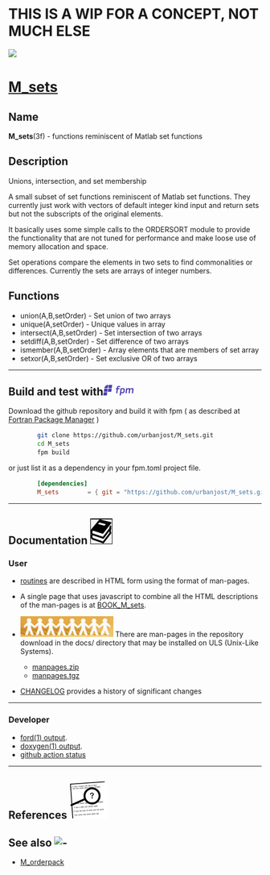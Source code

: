 # THIS IS A WIP FOR A CONCEPT, NOT MUCH ELSE

[![](docs/images/sets.gif)](https://urbanjost.github.io/M_sets/fpm-ford/index.html)
# [M_sets](https://urbanjost.github.io/M_sets/man3.html)

## Name
   **M_sets**(3f) - functions reminiscent of Matlab set functions

## Description

Unions, intersection, and set membership

A small subset of set functions reminiscent of Matlab set functions. They currently
just work with vectors of default integer kind input and return sets but not the
subscripts of the original elements.

It basically uses some simple calls to the ORDERSORT module to provide the functionality
that are not tuned for performance and make loose use of memory allocation and space.

Set operations compare the elements in two sets to find commonalities or
differences. Currently the sets are arrays of integer numbers.

## Functions
 + union(A,B,setOrder)     - Set union of two arrays
 + unique(A,setOrder)      - Unique values in array
 + intersect(A,B,setOrder) - Set intersection of two arrays
 + setdiff(A,B,setOrder)   - Set difference of two arrays
 + ismember(A,B,setOrder)  - Array elements that are members of set array
 + setxor(A,B,setOrder)    - Set exclusive OR of two arrays

<!--
## Building the module using make![gmake](docs/images/gnu.gif)

This will compile the Fortran module and basic example programs that exercise the routines:

```bash
     git clone https://github.com/urbanjost/M_sets.git


     cd M_sets/src
     # change Makefile if not using one of the listed compilers

     # for gfortran
     make clean
     make gfortran

     # for ifort
     make clean
     make ifort

     # for nvfortran
     make clean
     make nvfortran
```
   Note that to specifically get release 2.0.0 you would use
```bash
     git clone --branch 2.0.0 https://github.com/urbanjost/M_sets.git
```
-->

---
## Build and test with![fpm](docs/images/fpm_logo.gif)

   Download the github repository and build it with
   fpm ( as described at [Fortran Package Manager](https://github.com/fortran-lang/fpm) )
```bash
        git clone https://github.com/urbanjost/M_sets.git
        cd M_sets
        fpm build
```

   or just list it as a dependency in your fpm.toml project file.

```toml
        [dependencies]
        M_sets        = { git = "https://github.com/urbanjost/M_sets.git" }
```
---
## Documentation ![docs](docs/images/docs.gif)

### User
   - [routines](https://urbanjost.github.io/M_sets/man3.html)
     are described in HTML form using the format of man-pages.
<!--
     and [programs](https://urbanjost.github.io/M_sets/man1.html)
-->
   - A single page that uses javascript to combine all the HTML
     descriptions of the man-pages is at
     [BOOK_M_sets](https://urbanjost.github.io/M_sets/BOOK_M_sets.html).

   - ![man-pages](docs/images/manpages.gif)
     There are man-pages in the repository download in the docs/ directory
     that may be installed on ULS (Unix-Like Systems).

      + [manpages.zip](https://urbanjost.github.io/M_sets/manpages.zip)
      + [manpages.tgz](https://urbanjost.github.io/M_sets/manpages.tgz)


   - [CHANGELOG](docs/CHANGELOG.md) provides a history of significant changes
---
### Developer
   - [ford(1) output](https://urbanjost.github.io/M_sets/fpm-ford/index.html).
   - [doxygen(1) output](https://urbanjost.github.io/M_sets/doxygen_out/html/index.html).
   - [github action status](docs/STATUS.md)
---

## References ![-](docs/images/ref.gif)

## See also ![-](docs/images/demos.gif)
   * [M_orderpack](https://github.com/urbanjost/M_orderpack)

